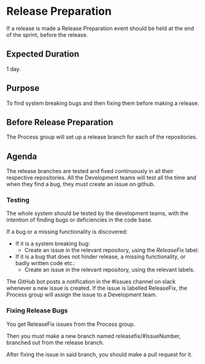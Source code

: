 # Release Preparation

If a release is made a Release Preparation event should be held at the end of the sprint, before the release.

## Expected Duration

1 day.

## Purpose

To find system breaking bugs and then fixing them before making a release.

## Before Release Preparation

The Process group will set up a release branch for each of the repositories.

## Agenda

The release branches are tested and fixed continuously in all their respective repositories.
All the Development teams will test all the time and when they find a bug, they must create an issue on github. 

### Testing

The whole system should be tested by the development teams,
with the intention of finding bugs or deficiencies in the code base. 

If a bug or a missing functionality is discovered:

- If it is a system breaking bug:
    - Create an issue in the relevant repository, using the _ReleaseFix_ label.
- If it is a bug that does not hinder release, a missing functionality, or badly written code etc.:
    - Create an issue in the relevant repository, using the relevant labels.
    
The GitHub bot posts a notification in the #issues channel on slack whenever a new issue is created.
If the issue is labelled ReleaseFix, the Process group will assign the issue to a Development team.

### Fixing Release Bugs

You get ReleaseFix issues from the Process group. 

Then you must make a new branch named releasefix/#IssueNumber, branched out from the release branch. 

After fixing the issue in said branch, you should make a pull request for it. 
